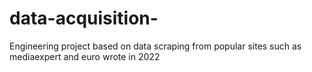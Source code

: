 # data-acquisition-
Engineering project based on data scraping from popular sites such as mediaexpert and euro wrote in 2022
